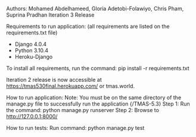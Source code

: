 Authors: Mohamed Abdelhameed, Gloria Adetobi-Folawiyo, Chris Pham, Suprina Pradhan
Iteration 3 Release

Requirements to run application: (all requirements are listed on the requirements.txt file)
- Django 4.0.4
- Python 3.10.4
- Heroku-Django

To install all requirements, run the command:
pip install -r requirements.txt

Iteration 2 release is now accessible at https://tmas530final.herokuapp.com/ or tmas.world.

How to run application:
Note: You must be on the same directory of the manage.py file to successfully run the application {/TMAS-5.3}
Step 1: Run the command: python manage.py runserver
Step 2: Browse to http://127.0.0.1:8000/

How to run tests:
Run command: python manage.py test



